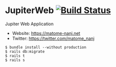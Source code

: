 # JupiterWeb [![Build Status](https://travis-ci.org/wkodate/JupiterWeb.svg?branch=master)](https://travis-ci.org/wkodate/JupiterWeb)

Jupiter Web Application

* Website: https://matome-nanj.net
* Twitter: https://twitter.com/matome_nanj

```
$ bundle install --without production
$ rails db:migrate
$ rails t
$ rails s
```
